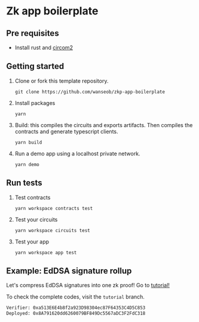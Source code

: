 # Zk app boilerplate

## Pre requisites

- Install rust and [circom2](https://docs.circom.io/getting-started/installation/)

## Getting started

1. Clone or fork this template repository.
   ```shell
   git clone https://github.com/wanseob/zkp-app-boilerplate
   ```
2. Install packages
   ```shell
   yarn
   ```
3. Build: this compiles the circuits and exports artifacts. Then compiles the contracts and generate typescript clients.
   ```shell
   yarn build
   ```
4. Run a demo app using a localhost private network.
   ```shell
   yarn demo
   ```

## Run tests

1. Test contracts

   ```shell
   yarn workspace contracts test
   ```

2. Test your circuits

   ```shell
   yarn workspace circuits test
   ```

3. Test your app
   ```shell
   yarn workspace app test
   ```

## Example: EdDSA signature rollup

Let's compress EdDSA signatures into one zk proof! Go to [tutorial!](./TUTORIAL.md)

To check the complete codes, visit the `tutorial` branch.

```sh
Verifier: 0xa513E6E4b8f2a923D98304ec87F64353C4D5C853
Deployed: 0x8A791620dd6260079BF849Dc5567aDC3F2FdC318
```
